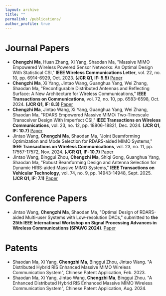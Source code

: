 ```yaml
---
layout: archive
title: ""
permalink: /publications/
author_profile: true
---
```


Journal Papers
======
  * **Chengzhi Ma**, Huan Zhang, Xi Yang, Shaodan Ma, "Massive MIMO Empowered Wireless Powered Sensor Networks: An Optimal Design With Statistical CSI," **IEEE Wireless Communications Letter**, vol. 22, no. 10, pp. 6914-6929, Oct. 2023. **(JCR Q1, IF: 5.5)** [Paper](https://ieeexplore.ieee.org/document/9840903)
  * **Chengzhi Ma**, Xi Yang, Jintao Wang, Guanghua Yang, Wei Zhang, Shaodan Ma, "Reconfigurable Distributed Antennas and Reflecting Surface: A New Architecture for Wireless Communications," **IEEE Transactions on Communications**, vol. 72, no. 10, pp. 6583-6598, Oct. 2024. **(JCR Q1, IF: 8.3)** [Paper](https://ieeexplore.ieee.org/document/10530348)
  * **Chengzhi Ma**, Jintao Wang, Xi Yang, Guanghua Yang, Wei Zhang, Shaodan Ma, "RDARS Empowered Massive MIMO: Two-Timescale Transceiver Design With Imperfect CSI," **IEEE Transactions on Wireless Communications**, vol. 23, no. 12, pp. 18806-18821, Dec. 2024. **(JCR Q1, IF: 10.7)** [Paper](https://ieeexplore.ieee.org/document/10729705)
  * Jintao Wang, **Chengzhi Ma**, Shaodan Ma, "Joint Beamforming Optimization and Mode Selection for RDARS-aided MIMO Systems," **IEEE Transactions on Wireless Communications**, vol. 23, no. 11, pp. 17557-17572, Nov. 2024. **(JCR Q1, IF: 10.7)** [Paper](https://ieeexplore.ieee.org/document/10705003)
  * Jintao Wang, Binggui Zhou, **Chengzhi Ma**, Shiqi Gong, Guanghua Yang, Shaodan Ma, "Robust Beamforming Design and Antenna Selection for Dynamic HRIS-aided Massive MIMO Systems," **IEEE Transactions on Vehicular Technology**, vol. 74, no. 9, pp. 14943-14948, Sept. 2025. **(JCR Q1, IF: 7.1)** [Paper](https://ieeexplore.ieee.org/document/10981669)

Conference Papers
======
  * Jintao Wang, **Chengzhi Ma**, Shaodan Ma, "Optimal Design of RDARS-aided Multi-user Systems with Low-resolution DACs," submitted to **the 25th IEEE International Workshop on Signal Processing Advances in Wireless Communications (SPAWC 2024)**. [Paper](https://ieeexplore.ieee.org/document/10694127)

Patents
======
  * Shaodan Ma, Xi Yang, **Chengzhi Ma**, Binggui Zhou, Jintao Wang. "A Distributed Hybrid RIS Enhanced Massive MIMO Wireless Communication System", Chinese Patent Application, Feb. 2023.
  * Shaodan Ma, Xi Yang, Jintao Wang, **Chengzhi Ma**, Binggui Zhou. "A Enhanced Distributed Hybrid RIS Enhanced Massive MIMO Wireless Communication System", Chinese Patent Application, Aug. 2024.
